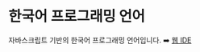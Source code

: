 # 한국어 프로그래밍 언어
자바스크립트 기반의 한국어 프로그래밍 언어입니다.
➡️ [웹 IDE](YoungWoo-Ji.github.io/Korean-Programming-Language/)  
